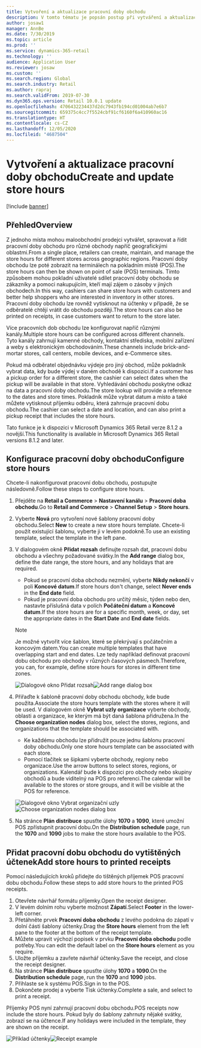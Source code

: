 ```yaml
---
title: Vytvoření a aktualizace pracovní doby obchodu
description: V tomto tématu je popsán postup při vytváření a aktualizaci pracovní doby obchodu v programu Commerce Headquarters.
author: josaw1
manager: AnnBe
ms.date: 7/30/2019
ms.topic: article
ms.prod: ''
ms.service: dynamics-365-retail
ms.technology: ''
audience: Application User
ms.reviewer: josaw
ms.custom: ''
ms.search.region: Global
ms.search.industry: Retail
ms.author: rapraj
ms.search.validFrom: 2019-07-30
ms.dyn365.ops.version: Retail 10.0.1 update
ms.openlocfilehash: 4706432234437d2dc7943fb194cd01004ab7e6b7
ms.sourcegitcommit: 659375c4cc7f5524cbf91cf6160f6a410960ac16
ms.translationtype: HT
ms.contentlocale: cs-CZ
ms.lasthandoff: 12/05/2020
ms.locfileid: "4687504"
---
```

# <a name="create-and-update-store-hours"></a><span data-ttu-id="784a2-103">Vytvoření a aktualizace pracovní doby obchodu</span><span class="sxs-lookup"><span data-stu-id="784a2-103">Create and update store hours</span></span>

[!include [banner](../../includes/banner.md)]

## <a name="overview"></a><span data-ttu-id="784a2-104">Přehled</span><span class="sxs-lookup"><span data-stu-id="784a2-104">Overview</span></span>

<span data-ttu-id="784a2-105">Z jednoho místa mohou maloobchodní prodejci vytvářet, spravovat a řídit pracovní doby obchodu pro různé obchody napříč geografickými oblastmi.</span><span class="sxs-lookup"><span data-stu-id="784a2-105">From a single place, retailers can create, maintain, and manage the store hours for different stores across geographic regions.</span></span> <span data-ttu-id="784a2-106">Pracovní doby obchodu lze poté zobrazit na terminálech na pokladním místě (POS).</span><span class="sxs-lookup"><span data-stu-id="784a2-106">The store hours can then be shown on point of sale (POS) terminals.</span></span> <span data-ttu-id="784a2-107">Tímto způsobem mohou pokladní uživatelé sdílet pracovní doby obchodu se zákazníky a pomoci nakupujícím, kteří mají zájem o zásoby v jiných obchodech.</span><span class="sxs-lookup"><span data-stu-id="784a2-107">In this way, cashiers can share store hours with customers and better help shoppers who are interested in inventory in other stores.</span></span> <span data-ttu-id="784a2-108">Pracovní doby obchodu lze rovněž vytisknout na účtenky v případě, že se odběratelé chtějí vrátit do obchodu později.</span><span class="sxs-lookup"><span data-stu-id="784a2-108">The store hours can also be printed on receipts, in case customers want to return to the store later.</span></span>

<span data-ttu-id="784a2-109">Více pracovních dob obchodu lze konfigurovat napříč různými kanály.</span><span class="sxs-lookup"><span data-stu-id="784a2-109">Multiple store hours can be configured across different channels.</span></span> <span data-ttu-id="784a2-110">Tyto kanály zahrnují kamenné obchody, kontaktní střediska, mobilní zařízení a weby s elektronickým obchodováním.</span><span class="sxs-lookup"><span data-stu-id="784a2-110">These channels include brick-and-mortar stores, call centers, mobile devices, and e-Commerce sites.</span></span>

<span data-ttu-id="784a2-111">Pokud má odběratel objednávku výdeje pro jiný obchod, může pokladník vybrat data, kdy bude výdej v daném obchodě k dispozici.</span><span class="sxs-lookup"><span data-stu-id="784a2-111">If a customer has a pickup order for a different store, the cashier can select dates when the pickup will be available in that store.</span></span> <span data-ttu-id="784a2-112">Vyhledávání obchodu poskytne odkaz na data a pracovní doby obchodu.</span><span class="sxs-lookup"><span data-stu-id="784a2-112">The store lookup will provide a reference to the dates and store times.</span></span> <span data-ttu-id="784a2-113">Pokladník může vybrat datum a místo a také můžete vytisknout příjemku odběru, která zahrnuje pracovní dobu obchodu.</span><span class="sxs-lookup"><span data-stu-id="784a2-113">The cashier can select a date and location, and can also print a pickup receipt that includes the store hours.</span></span>

<span data-ttu-id="784a2-114">Tato funkce je k dispozici v Microsoft Dynamics 365 Retail verze 8.1.2 a novější.</span><span class="sxs-lookup"><span data-stu-id="784a2-114">This functionality is available in Microsoft Dynamics 365 Retail versions 8.1.2 and later.</span></span>

## <a name="configure-store-hours"></a><span data-ttu-id="784a2-115">Konfigurace pracovní doby obchodu</span><span class="sxs-lookup"><span data-stu-id="784a2-115">Configure store hours</span></span>

<span data-ttu-id="784a2-116">Chcete-li nakonfigurovat pracovní dobu obchodu, postupujte následovně.</span><span class="sxs-lookup"><span data-stu-id="784a2-116">Follow these steps to configure store hours.</span></span>

1. <span data-ttu-id="784a2-117">Přejděte na **Retail a Commerce** \> **Nastavení kanálu** \> **Pracovní doba obchodu**.</span><span class="sxs-lookup"><span data-stu-id="784a2-117">Go to **Retail and Commerce** \> **Channel Setup** \> **Store hours**.</span></span>
2. <span data-ttu-id="784a2-118">Vyberte **Nová** pro vytvoření nové šablony pracovní doby obchodu.</span><span class="sxs-lookup"><span data-stu-id="784a2-118">Select **New** to create a new store hours template.</span></span> <span data-ttu-id="784a2-119">Chcete-li použít existující šablonu, vyberte ji v levém podokně.</span><span class="sxs-lookup"><span data-stu-id="784a2-119">To use an existing template, select the template in the left pane.</span></span>
3. <span data-ttu-id="784a2-120">V dialogovém okně **Přidat rozsah** definujte rozsah dat, pracovní dobu obchodu a všechny požadované svátky.</span><span class="sxs-lookup"><span data-stu-id="784a2-120">In the **Add range** dialog box, define the date range, the store hours, and any holidays that are required.</span></span>

    - <span data-ttu-id="784a2-121">Pokud se pracovní doba obchodu nezmění, vyberte **Nikdy nekončí** v poli **Koncové datum**.</span><span class="sxs-lookup"><span data-stu-id="784a2-121">If store hours don't change, select **Never ends** in the **End date** field.</span></span>
    - <span data-ttu-id="784a2-122">Pokud je pracovní doba obchodu pro určitý měsíc, týden nebo den, nastavte příslušná data v polích **Počáteční datum** a **Koncové datum**.</span><span class="sxs-lookup"><span data-stu-id="784a2-122">If the store hours are for a specific month, week, or day, set the appropriate dates in the **Start Date** and **End date** fields.</span></span>

    > [!NOTE]
    > <span data-ttu-id="784a2-123">Je možné vytvořit více šablon, které se překrývají s počátečním a koncovým datem.</span><span class="sxs-lookup"><span data-stu-id="784a2-123">You can create multiple templates that have overlapping start and end dates.</span></span> <span data-ttu-id="784a2-124">Lze tedy například definovat pracovní dobu obchodu pro obchody v různých časových pásmech.</span><span class="sxs-lookup"><span data-stu-id="784a2-124">Therefore, you can, for example, define store hours for stores in different time zones.</span></span>

    <span data-ttu-id="784a2-125">![Dialogové okno Přidat rozsah](../dev-itpro/media/Storehours1.png "Dialogové okno Přidat rozsah")</span><span class="sxs-lookup"><span data-stu-id="784a2-125">![Add range dialog box](../dev-itpro/media/Storehours1.png "Add range dialog box")</span></span>

4. <span data-ttu-id="784a2-126">Přiřaďte k šabloně pracovní doby obchodu obchody, kde bude použita.</span><span class="sxs-lookup"><span data-stu-id="784a2-126">Associate the store hours template with the stores where it will be used.</span></span> <span data-ttu-id="784a2-127">V dialogovém okně **Vybrat uzly organizace** vyberte obchody, oblasti a organizace, ke kterým má být daná šablona přidružena.</span><span class="sxs-lookup"><span data-stu-id="784a2-127">In the **Choose organization nodes** dialog box, select the stores, regions, and organizations that the template should be associated with.</span></span>

    - <span data-ttu-id="784a2-128">Ke každému obchodu lze přidružit pouze jednu šablonu pracovní doby obchodu.</span><span class="sxs-lookup"><span data-stu-id="784a2-128">Only one store hours template can be associated with each store.</span></span>
    - <span data-ttu-id="784a2-129">Pomocí tlačítek se šipkami vyberte obchody, regiony nebo organizace.</span><span class="sxs-lookup"><span data-stu-id="784a2-129">Use the arrow buttons to select stores, regions, or organizations.</span></span> <span data-ttu-id="784a2-130">Kalendář bude k dispozici pro obchody nebo skupiny obchodů a bude viditelný na POS pro referenci.</span><span class="sxs-lookup"><span data-stu-id="784a2-130">The calendar will be available to the stores or store groups, and it will be visible at the POS for reference.</span></span>

    <span data-ttu-id="784a2-131">![Dialogové okno Vybrat organizační uzly](../dev-itpro/media/Storehours2.png "Dialogové okno Vybrat organizační uzly")</span><span class="sxs-lookup"><span data-stu-id="784a2-131">![Choose organization nodes dialog box](../dev-itpro/media/Storehours2.png "Choose organization nodes dialog box")</span></span>

5. <span data-ttu-id="784a2-132">Na stránce **Plán distribuce** spusťte úlohy **1070** a **1090**, které umožní POS zpřístupnit pracovní dobu.</span><span class="sxs-lookup"><span data-stu-id="784a2-132">On the **Distribution schedule** page, run the **1070** and **1090** jobs to make the store hours available to the POS.</span></span>

## <a name="add-store-hours-to-printed-receipts"></a><span data-ttu-id="784a2-133">Přidat pracovní dobu obchodu do vytištěných účtenek</span><span class="sxs-lookup"><span data-stu-id="784a2-133">Add store hours to printed receipts</span></span>

<span data-ttu-id="784a2-134">Pomocí následujících kroků přidejte do tištěných příjemek POS pracovní dobu obchodu.</span><span class="sxs-lookup"><span data-stu-id="784a2-134">Follow these steps to add store hours to the printed POS receipts.</span></span>

1. <span data-ttu-id="784a2-135">Otevřete návrhář formátu příjemky.</span><span class="sxs-lookup"><span data-stu-id="784a2-135">Open the receipt designer.</span></span>
2. <span data-ttu-id="784a2-136">V levém dolním rohu vyberte možnost **Zápatí**.</span><span class="sxs-lookup"><span data-stu-id="784a2-136">Select **Footer** in the lower-left corner.</span></span>
3. <span data-ttu-id="784a2-137">Přetáhněte prvek **Pracovní doba obchodu** z levého podokna do zápatí v dolní části šablony účtenky.</span><span class="sxs-lookup"><span data-stu-id="784a2-137">Drag the **Store hours** element from the left pane to the footer at the bottom of the receipt template.</span></span>
4. <span data-ttu-id="784a2-138">Můžete upravit výchozí popisek v prvku **Pracovní doba obchodu** podle potřeby.</span><span class="sxs-lookup"><span data-stu-id="784a2-138">You can edit the default label on the **Store hours** element as you require.</span></span>
5. <span data-ttu-id="784a2-139">Uložte příjemku a zavřete návrhář účtenky.</span><span class="sxs-lookup"><span data-stu-id="784a2-139">Save the receipt, and close the receipt designer.</span></span>
6. <span data-ttu-id="784a2-140">Na stránce **Plán distribuce** spusťte úlohy **1070** a **1090**.</span><span class="sxs-lookup"><span data-stu-id="784a2-140">On the **Distribution schedule** page, run the **1070** and **1090** jobs.</span></span>
7. <span data-ttu-id="784a2-141">Přihlaste se k systému POS.</span><span class="sxs-lookup"><span data-stu-id="784a2-141">Sign in to the POS.</span></span>
8. <span data-ttu-id="784a2-142">Dokončete prodej a vyberte Tisk účtenky.</span><span class="sxs-lookup"><span data-stu-id="784a2-142">Complete a sale, and select to print a receipt.</span></span>

<span data-ttu-id="784a2-143">Příjemky POS nyní zahrnují pracovní dobu obchodu.</span><span class="sxs-lookup"><span data-stu-id="784a2-143">POS receipts now include the store hours.</span></span> <span data-ttu-id="784a2-144">Pokud byly do šablony zahrnuty nějaké svátky, zobrazí se na účtence.</span><span class="sxs-lookup"><span data-stu-id="784a2-144">If any holidays were included in the template, they are shown on the receipt.</span></span>

<span data-ttu-id="784a2-145">![Příklad účtenky](../dev-itpro/media/Storehours3.png "Příklad účtenky")</span><span class="sxs-lookup"><span data-stu-id="784a2-145">![Receipt example](../dev-itpro/media/Storehours3.png "Receipt example")</span></span>
